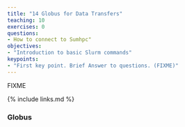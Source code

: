 ```yaml
---
title: "14 Globus for Data Transfers"
teaching: 10
exercises: 0
questions:
- How to connect to Sumhpc"
objectives:
- "Introduction to basic Slurm commands"
keypoints:
- "First key point. Brief Answer to questions. (FIXME)"
---
```

FIXME

{% include links.md %}





### Globus
